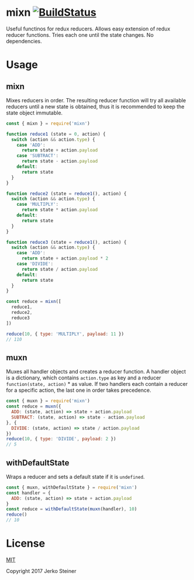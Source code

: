 # mixn [![BuildStatus][1]][2]

Useful functinos for redux reducers. Allows easy extension of redux reducer
functions. Tries each one until the state changes. No dependencies.

# Usage

## mixn

Mixes reducers in order. The resulting reducer function will try all available
reducers until a new state is obtained, thus it is recommended to keep the
state object immutable.

```javascript
const { mixn } = require('mixn')

function reduce1 (state = 0, action) {
  switch (action && action.type) {
    case 'ADD':
      return state + action.payload
    case 'SUBTRACT':
      return state - action.payload
    default:
      return state
  }
}

function reduce2 (state = reduce1(), action) {
  switch (action && action.type) {
    case 'MULTIPLY':
      return state * action.payload
    default:
      return state
  }
}

function reduce3 (state = reduce1(), action) {
  switch (action && action.type) {
    case 'ADD':
      return state + action.payload * 2
    case 'DIVIDE':
      return state / action.payload
    default:
      return state
  }
}

const reduce = mixn([
  reduce1,
  reduce2,
  reduce3
])

reduce(10, { type: 'MULTIPLY', payload: 11 })
// 110
```
## muxn

Muxes all handler objects and creates a reducer function. A handler object is a
dictionary, which contains `action.type` as key and a reducer `function(state,
action)` * as value. If two handlers each contain a reducer for a specific
action, the last one in order takes precedence.

```javascript
const { muxn } = require('mixn')
const reduce = muxn({
  ADD: (state, action) => state + action.payload
  SUBTRACT: (state, action) => state - action.payload
}, {
  DIVIDE: (state, action) => state / action.payload
})
reduce(10, { type: 'DIVIDE', payload: 2 })
// 5
```

## withDefaultState

Wraps a reducer and sets a default state if it is `undefined`.

```javascript
const { muxn, withDefaultState } = require('mixn')
const handler = {
  ADD: (state, action) => state + action.payload
}
const reduce = withDefaultState(muxn(handler), 10)
reduce()
// 10
```

# License

[MIT][3]

Copyright 2017 Jerko Steiner

[1]: https://travis-ci.org/jeremija/mixn.svg?branch=master
[2]: https://travis-ci.org/jeremija/mixn
[3]: LICENSE
